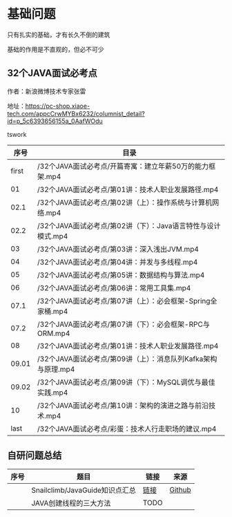 # 基础问题

只有扎实的基础，才有长久不倒的建筑

基础的作用是不直观的，但必不可少

## 32个JAVA面试必考点 

作者：新浪微博技术专家张雷

地址：https://pc-shop.xiaoe-tech.com/appcCrwMYBx6232/columnist_detail?id=p_5c6393656155a_0AafWOdu

tswork

|序号|目录|
|--|--|
|first|/32个JAVA面试必考点/开篇寄寓：建立年薪50万的能力框架.mp4|
|01|/32个JAVA面试必考点/第01讲：技术人职业发展路径.mp4|
|02.1|/32个JAVA面试必考点/第02讲（上）：操作系统与计算机网络.mp4|
|02.2|/32个JAVA面试必考点/第02讲（下）：Java语言特性与设计模式.mp4|
|03|/32个JAVA面试必考点/第03讲：深入浅出JVM.mp4|
|04|/32个JAVA面试必考点/第04讲：并发与多线程.mp4|
|05|/32个JAVA面试必考点/第05讲：数据结构与算法.mp4|
|06|/32个JAVA面试必考点/第06讲：常用工具集.mp4|
|07.1|/32个JAVA面试必考点/第07讲（上）：必会框架-Spring全家桶.mp4|
|07.2|/32个JAVA面试必考点/第07讲（下）：必会框架-RPC与ORM.mp4|
|08|/32个JAVA面试必考点/第01讲：技术人职业发展路径.mp4|
|09.01|/32个JAVA面试必考点/第09讲（上）：消息队列Kafka架构与原理.mp4|
|09.02|/32个JAVA面试必考点/第09讲（下）：MySQL调优与最佳实践.mp4|
|10|/32个JAVA面试必考点/第10讲：架构的演进之路与前沿技术.mp4|
|last|/32个JAVA面试必考点/彩蛋：技术人行走职场的建议.mp4|

## 自研问题总结

|序号|题目|链接|来源|
|--|--|--|--|
||Snailclimb/JavaGuide知识点汇总|[链接](Snailclimb_JavaGuide)|[Github](https://github.com/Snailclimb/JavaGuide)|
||JAVA创建线程的三大方法|TODO||
